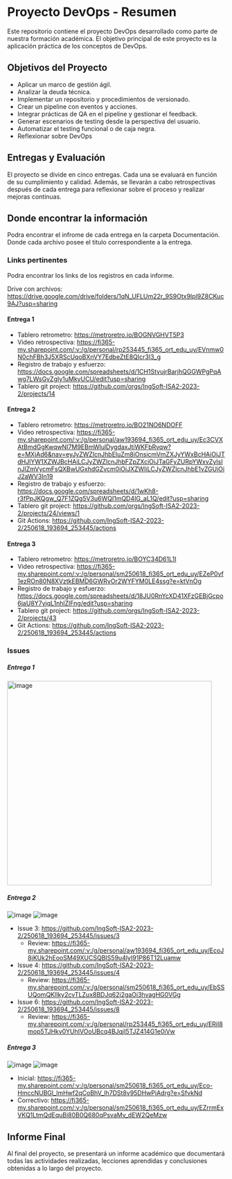 # Proyecto DevOps - Resumen

Este repositorio contiene el proyecto DevOps desarrollado como parte de nuestra formación académica. El objetivo principal de este proyecto es la aplicación práctica de los conceptos de DevOps.

## Objetivos del Proyecto

- Aplicar un marco de gestión ágil.
- Analizar la deuda técnica.
- Implementar un repositorio y procedimientos de versionado.
- Crear un pipeline con eventos y acciones.
- Integrar prácticas de QA en el pipeline y gestionar el feedback.
- Generar escenarios de testing desde la perspectiva del usuario.
- Automatizar el testing funcional o de caja negra.
- Reflexionar sobre DevOps

## Entregas y Evaluación

El proyecto se divide en cinco entregas. Cada una se evaluará en función de su cumplimiento y calidad. Además, se llevarán a cabo retrospectivas después de cada entrega para reflexionar sobre el proceso y realizar mejoras continuas.

## Donde encontrar la información

Podra encontrar el infrome de cada entrega en la carpeta Documentación. Donde cada archivo posee el titulo correspondiente a la entrega. 

### Links pertinentes

Podra encontrar los links de los registros en cada informe.

Drive con archivos: https://drive.google.com/drive/folders/1qN_UFLUm22r_9S9Otx9Ipl9Z8CKuc9AJ?usp=sharing 

#### Entrega 1

- Tablero retrometro: https://metroretro.io/BOGNVGHVT5P3
- Video retrospectiva: https://fi365-my.sharepoint.com/:v:/g/personal/rp253445_fi365_ort_edu_uy/EVnmw0N0chFBh3J5XRScUqoBXnVY7EdbeZtE8QIcr3I3_g
- Registro de trabajo y esfuerzo: https://docs.google.com/spreadsheets/d/1CH1StvujrBarjhQGGWPgPqAwg7LWsGvZgIy1uMkyUCU/edit?usp=sharing
- Tablero git project: https://github.com/orgs/IngSoft-ISA2-2023-2/projects/14

#### Entrega 2

- Tablero retrometro: https://metroretro.io/BO21NO6NDOFF
- Video retrospectiva: https://fi365-my.sharepoint.com/:v:/g/personal/aw193694_fi365_ort_edu_uy/Ec3CVXAtBmdGgKwqwNI7M9EBmWlulDygdaxJtiWKFbRvqw?e=MXjAd6&nav=eyJyZWZlcnJhbEluZm8iOnsicmVmZXJyYWxBcHAiOiJTdHJlYW1XZWJBcHAiLCJyZWZlcnJhbFZpZXciOiJTaGFyZURpYWxvZyIsInJlZmVycmFsQXBwUGxhdGZvcm0iOiJXZWIiLCJyZWZlcnJhbE1vZGUiOiJ2aWV3In19
- Registro de trabajo y esfuerzo: https://docs.google.com/spreadsheets/d/1wKh8-r3fPpJKQgw_Q7F1ZQg5V3u6WQI1mQD4IG_aL1Q/edit?usp=sharing
- Tablero git project: https://github.com/orgs/IngSoft-ISA2-2023-2/projects/24/views/1
- Git Actions: https://github.com/IngSoft-ISA2-2023-2/250618_193694_253445/actions

#### Entrega 3

- Tablero retrometro: https://metroretro.io/BOYC34D61L1I
- Video retrospectiva: https://fi365-my.sharepoint.com/:v:/g/personal/sm250618_fi365_ort_edu_uy/EZeP0vf1ezROn80N8XVztkEBMD6GWRyOr2WYFYM0LE4ssg?e=ktVnOg
- Registro de trabajo y esfuerzo: https://docs.google.com/spreadsheets/d/18JU0RnYcXD41XFzGEBjGcpo6jaU8Y7yjqL1nhlZlFng/edit?usp=sharing
- Tablero git project: https://github.com/orgs/IngSoft-ISA2-2023-2/projects/43
- Git Actions: https://github.com/IngSoft-ISA2-2023-2/250618_193694_253445/actions

### Issues

##### Entrega 1

<img width="472" alt="image" src="https://github.com/IngSoft-ISA2-2023-2/250618_193694_253445/assets/89783678/c3167e17-7da5-49d6-b695-0fca480ed6c2">

##### Entrega 2

![image](https://github.com/IngSoft-ISA2-2023-2/250618_193694_253445/assets/89783678/f31549eb-222c-45ac-a48c-9de10bec5afa)
![image](https://github.com/IngSoft-ISA2-2023-2/250618_193694_253445/assets/89783678/22615d81-6c50-4078-8937-bbb99e2d762d)

- Issue 3: https://github.com/IngSoft-ISA2-2023-2/250618_193694_253445/issues/3
  - Review: https://fi365-my.sharepoint.com/:v:/g/personal/aw193694_fi365_ort_edu_uy/EcoJ8jKUk2hEooSM49XUCSQBIS59u4lyI91P86T12Luamw
- Issue 4: https://github.com/IngSoft-ISA2-2023-2/250618_193694_253445/issues/4
  - Review: https://fi365-my.sharepoint.com/:v:/g/personal/sm250618_fi365_ort_edu_uy/EbSSUQomQKlIky2cvTLZux8BDJq62j2gaOi3hvagHG0VGg
- Issue 6: https://github.com/IngSoft-ISA2-2023-2/250618_193694_253445/issues/8
  - Review: https://fi365-my.sharepoint.com/:v:/g/personal/rp253445_fi365_ort_edu_uy/ERiI8mop5TJHky0YUhIVOoUBcq4BJqjI5TJZ414G1e0iVw

##### Entrega 3

![image](https://github.com/IngSoft-ISA2-2023-2/250618_193694_253445/assets/89783678/f31549eb-222c-45ac-a48c-9de10bec5afa)
![image](https://github.com/IngSoft-ISA2-2023-2/250618_193694_253445/assets/89783678/22615d81-6c50-4078-8937-bbb99e2d762d)

- Inicial: https://fi365-my.sharepoint.com/:v:/g/personal/sm250618_fi365_ort_edu_uy/Eco-HmccNUBGl_lmHwf2qCoBhV_lh7DSt8v95DHwPjAdrg?e=SfvkNd
- Correctivo: https://fi365-my.sharepoint.com/:v:/g/personal/sm250618_fi365_ort_edu_uy/EZrrmExVKQ1LtmQdEquBi80B0Q680qPsvaMv_dEW2QeMzw

## Informe Final

Al final del proyecto, se presentará un informe académico que documentará todas las actividades realizadas, lecciones aprendidas y conclusiones obtenidas a lo largo del proyecto.
